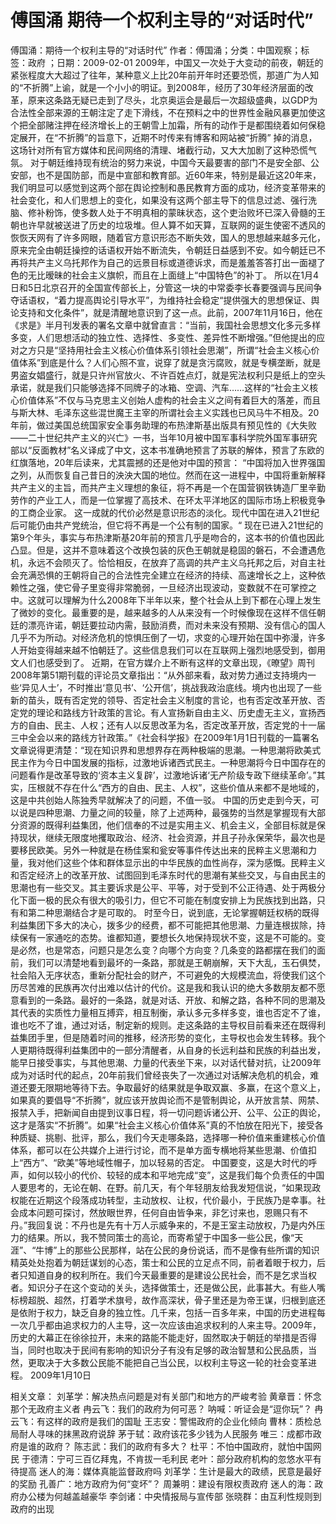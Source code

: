 # 傅国涌  期待一个权利主导的“对话时代”

傅国涌：期待一个权利主导的“对话时代”
作者：傅国涌；分类：中国观察；标签：政府 ；日期：2009-02-01
2009年，中国又一次处于大变动的前夜，朝廷的紧张程度大大超过了往年，某种意义上比20年前开年时还要恐慌，那道广为人知的“不折腾”上谕，就是一个小小的明证。到2008年，经历了30年经济层面的改革，原来这条路无疑已走到了尽头，北京奥运会是最后一次超级盛典，以GDP为合法性全部来源的王朝注定了走下滑线，不在预料之中的世界性金融风暴更加使这个把全部赌注押在经济增长上的王朝雪上加霜，所有的动作于是都围绕着如何保稳定展开，在“不折腾”的旨意下，近期不时传来有博客和网站被“折腾” 掉的消息，这场针对所有官方媒体和民间网络的清理、堵截行动，又大大加剧了这种恐慌气氛。
对于朝廷维持现有统治的努力来说，中国今天最要害的部门不是安全部、公安部，也不是国防部，而是中宣部和教育部。近60年来，特别是最近这20年来，我们明显可以感觉到这两个部在舆论控制和愚民教育方面的成功，经济变革带来的社会变化，和人们思想上的变化，如果没有这两个部主导下的信息过滤、强行洗脑、修补粉饰，使多数人处于不明真相的蒙昧状态，这个吏治败坏已深入骨髓的王朝也许早就被送进了历史的垃圾堆。但人算不如天算，互联网的诞生使密不透风的恢恢天网有了许多网眼，随着官方意识形态不断失效，国人的思想越来越多元化，原来完全由朝廷操控的话语权开始不断流失，令朝廷日益感到不安。如今朝廷已不再将共产主义乌托邦作为自己的远景目标或道德诉求，而是羞羞答答打出一面褪了色的无比暧昧的社会主义旗帜，而且在上面缝上“中国特色”的补丁。
所以在1月4日和5日北京召开的全国宣传部长上，分管这一块的中常委李长春要强调与民间争夺话语权，“着力提高舆论引导水平”，为维持社会稳定“提供强大的思想保证、舆论支持和文化条件”，就是清醒地意识到了这一点。此前，2007年11月16日，他在《求是》半月刊发表的署名文章中就曾直言：“当前，我国社会思想文化多元多样多变，人们思想活动的独立性、选择性、多变性、差异性不断增强。”但他提出的应对之方只是“坚持用社会主义核心价值体系引领社会思潮”，所谓“社会主义核心价值体系”到底是什么？人们心照不宣，说穿了就是贪污腐败，就是专横垄断，就是男盗女娼盛行，就是只许州官放火、不许百姓点灯，就是宪法权利只是纸上的空头承诺，就是我们只能够选择不同牌子的冰箱、空调、汽车……这样的“社会主义核心价值体系”不仅与马克思主义创始人虚构的社会主义之间有着巨大的落差，而且与斯大林、毛泽东这些混世魔王主宰的所谓社会主义实践也已风马牛不相及。20年前，做过美国总统国家安全事务助理的布热津斯基出版具有预见性的《大失败——二十世纪共产主义的兴亡》一书，当年10月被中国军事科学院外国军事研究部以“反面教材”名义译成了中文，这本书准确地预言了苏联的解体，预言了东欧的红旗落地，20年后读来，尤其震撼的还是他对中国的预言：
“中国将加入世界强国之列，从而恢复自己昔日的泱泱大国的地位。然而在这一进程中，中国将重新解释共产主义的主旨，而共产主义理想的象征，将不再是一个在国营钢铁铸造厂里辛勤劳作的产业工人，而是一位掌握了高技术、在环太平洋地区的国际市场上积极竞争的工商企业家。
这一成就的代价必然是意识形态的淡化。现代中国在进入21世纪后可能仍由共产党统治，但它将不再是一个公有制的国家。“
现在已进入21世纪的第9个年头，事实与布热津斯基20年前的预言几乎是吻合的，这本书的价值也因此凸显。但是，这并不意味着这个改换包装的灰色王朝就是稳固的磐石，不会遭遇危机，永远不会陨灭了。恰恰相反，在放弃了高调的共产主义乌托邦之后，对自主社会充满恐惧的王朝将自己的合法性完全建立在经济的持续、高速增长之上，这种依赖性之强，使它骨子里变得非常脆弱，一旦经济出现波动，变数就不在可掌控之中。这就可以理解为什么2008年下半年以来，整个社会从上到下都在心理上发生了微妙的变化。最重要的是，越来越多的人从来没有一个时候像现在这样不信任朝廷的漂亮许诺，朝廷要拉动内需，鼓励消费，而对未来没有预期、没有信心的国人几乎不为所动。对经济危机的惊惧压倒了一切，求变的心理开始在国中弥漫，许多人开始变得越来越不怕朝廷了。这些信息我们可以在互联网上强烈地感受到，御用文人们也感受到了。
近期，在官方媒介上不断有这样的文章出现，《暸望》周刊2008年第51期刊载的评论员文章指出：“从外部来看，敌对势力通过支持境内一些‘异见人士’，不时推出‘意见书’、‘公开信’，挑战我政治底线。境内也出现了一些新的苗头，既有否定党的领导、否定社会主义制度的言论，也有否定改革开放、否定党的理论和路线方针政策的言论。有人宣扬新自由主义、历史虚无主义，宣扬西方的自由、民主、人权；还有人以反思改革为名，否定改革开放，否定党的十一届三中全会以来的路线方针政策。”《社会科学报》在2009年1月1日刊载的一篇署名文章说得更清楚：“现在知识界和思想界存在两种极端的思潮。一种思潮将欧美式民主作为今日中国发展的指标，过激地诉诸西式民主。一种思潮将今日中国存在的问题看作是改革导致的‘资本主义复辟’，过激地诉诸‘无产阶级专政下继续革命’。”其实，压根就不存在什么“西方的自由、民主、人权”，这些价值从来都不是地域的，这是中共创始人陈独秀早就解决了的问题，不值一驳。
中国的历史走到今天，可以说是四种思潮、力量之间的较量，除了上述两种，最强势的当然是掌握现有大部分资源的既得利益集团，他们信奉的不过是实用主义、机会主义，全部目标就是保持现状，继续无限度地攫取政治、经济、社会资源，并且子孙永保荣华，最次也是要移民欧美。另外一种就是在杨佳案和瓮安等事件传达出来的民粹主义思潮和力量，我对他们这些个体和群体显示出的中华民族的血性尚存，深为感慨。民粹主义和否定经济上的改革开放、试图回到毛泽东时代的思潮有某些交叉，与自由民主的思潮也有一些交叉。其主要诉求是公平、平等，对于受到不公正待遇、处于两极分化下面一极的民众有很大的吸引力，但它不可能在制度安排上为民族找到出路，只有和第二种思潮结合才是可取的。
时至今日，说到底，无论掌握朝廷权柄的既得利益集团下多大的决心，拨多少的经费，都不可能把其他思潮、力量连根拔除，持续保有一家通吃的态势。谁都知道，要想长久地保持现状不变，这是不可能的。变是必然，也是常态，问题只是怎么变？向哪个方向变？几条变的路都摆在我们的面前，我们可以清楚地看到最坏的一条路，那就是王朝崩解，天下大乱，玉石俱焚，社会陷入无序状态，重新分配社会的财产，不可避免的大规模流血，将使我们这个历尽苦难的民族再次付出难以估计的代价。这是我和我认识的绝大多数朋友都不愿意看到的一条路。最好的一条路，就是对话、开放、和解之路，各种不同的思潮及其代表的实质性力量相互搏弈，相互制衡，承认多元多样多变，谁也否定不了谁，谁也吃不了谁，通过对话，制定新的规则。走这条路的主导权目前看来还在既得利益集团手里，但是随着时间的推移，经济形势的变化，主导权也会发生转移。我个人更期待既得利益集团中的一部分清醒者，从自身的长远利益和民族的利益出发，能早日接受事实，与其他思潮、力量的代表坐下来，以对话代替对抗，让2009年成为对话时代的起点，20年前我们曾经丧失了一次通过对话解决危机的机会，难道还要无限期地等待下去。争取最好的结果就是争取双赢、多赢，在这个意义上，如果真的要倡导“不折腾”，就应该开放舆论而不是管制舆论，从开放言禁、网禁、报禁入手，把新闻自由提到议事日程，将一切问题诉诸公开、公平、公正的舆论，这才是落实“不折腾”。如果“社会主义核心价值体系”真的不怕放在阳光下，接受各种质疑、挑剔、批评，那么，我们今天走哪条路，选择哪一种价值来重建核心价值体系，都可以在公共媒介上进行讨论，而不是单方面专横地将某些思潮、价值扣上“西方”、“欧美”等地域性帽子，加以轻易的否定。
中国要变，这是大时代的呼声，如何以较小的代价、较轻的成本和平地完成“变”，这是我们每个负责任的中国人要思考的，无论在朝、在野。前几天，有个年轻朋友给我发短信说，“如果现政权能在近期这个段落成功转型，主动放权、让权，代价最小，于民族乃是幸事。社会成本问题可探讨，然放眼世界，任何自由皆争来，非乞讨来也，恩赐只有不丹。”我回复说：不丹也是先有十万人示威争来的，不是王室主动放权，乃是内外压力的结果。所以，我不赞同策士的高论，而寄希望于中国多一些公民，像“天涯”、“牛博”上的那些公民那样，站在公民的身份说话，而不是像有些所谓的知识精英处处抱着为朝廷谋划的心态，策士和公民的立足点不同，前者着眼于权力，后者只知道自身的权利所在。我们今天最重要的是建设公民社会，而不是乞求当权者。知识分子在这个变动的关头，选择做策士，还是做公民，此事甚大。有些人嘴标榜超脱、超然，打着学术旗号，故作高深状，骨子里还是为帝王谋，归根到底还是依附于权力，缺乏自身的独立性。几千来，包括一百多年来，中国的历史进程每一次几乎都由追求权力的人主导，这一次应该由追求权利的人来主导。2009年，历史的大幕正在徐徐拉开，未来的路能不能走好，固然取决于朝廷的举措是否得当，同时也取决于民间有影响的知识分子有没有足够的政治智慧和公民品质，当然，更取决于大多数公民能不能把自己当公民，以权利主导这一轮的社会变革进程。
2009年1月10日

相关文章：
刘革学：解决热点问题是对有关部门和地方的严峻考验
黄章晋：怀念那个无政府主义者
冉云飞：我们的政府为何可恶？
呐喊：听证会是“逗你玩”？
冉云飞：有这样的政府是我们的国耻
王志安：警惕政府的企业化倾向
曹林：质检总局耐人寻味的抹黑政府说辞
茅于轼：政府该花多少钱为人民服务
唯三：成都市政府是谁的政府？
陈志武：我们的政府有多大？
杜平：不怕中国政府，就怕中国网民
于德清：宁可三百亿拜鬼，不肯拔一毛利民
老叶：部分政府机构的忽悠水平有待提高
迷人的海：媒体真能监督政府吗
刘革学：生计是最大的政绩，民意是最好的奖励
孔善广：地方政府为何“变坏”？
周兼明：建设有限权责政府
迷人的海：政府办公楼为何越盖越豪华
李剑诸：中央情报局与宣传部
张晓群：由互利性规则到政府的出现